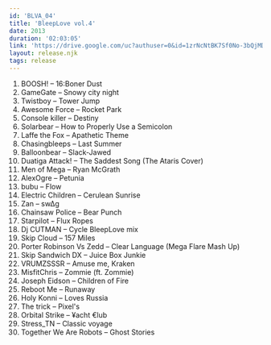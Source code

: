 ```yaml
---
id: 'BLVA_04'
title: 'BleepLove vol.4'
date: 2013
duration: '02:03:05'
link: 'https://drive.google.com/uc?authuser=0&id=1zrNcNtBK7Sf0No-3bQjMDxqhEKPJucwi&export=download'
layout: release.njk
tags: release
---
```


01. BOOSH! – 16:Boner Dust
02. GameGate – Snowy city night
03. Twistboy – Tower Jump
04. Awesome Force – Rocket Park
05. Console killer – Destiny
06. Solarbear – How to Properly Use a Semicolon
07. Laffe the Fox – Apathetic Theme
08. Chasingbleeps – Last Summer
09. Balloonbear – Slack-Jawed
10. Duatiga Attack! – The Saddest Song (The Ataris Cover)
11. Men of Mega – Ryan McGrath
12. AlexOgre – Petunia
13. bubu – Flow
14. Electric Children – Cerulean Sunrise
15. Zan – sw∆g
16. Chainsaw Police – Bear Punch
17. Starpilot – Flux Ropes
18. Dj CUTMAN – Cycle BleepLove mix
19. Skip Cloud – 157 Miles
20. Porter Robinson Vs Zedd – Clear Language (Mega Flare Mash Up)
21. Skip Sandwich DX – Juice Box Junkie
22. VRUMZSSSR – Amuse me, Kraken
23. MisfitChris – Zommie (ft. Zommie)
24. Joseph Eidson – Children of Fire
25. Reboot Me – Runaway
26. Holy Konni – Loves Russia
27. The trick – Pixel's
28. Orbital Strike – ¥acht €lub
29. Stress_TN – Classic voyage
30. Together We Are Robots – Ghost Stories